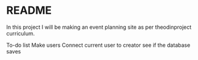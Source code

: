 # README

In this project I will be making an event planning site as per theodinproject curriculum.  

To-do list
  Make users
  Connect current user to creator 
  see if the database saves